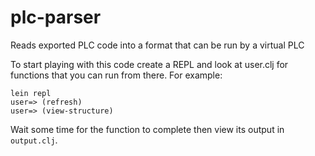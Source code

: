 # plc-parser
Reads exported PLC code into a format that can be run by a virtual PLC

To start playing with this code create a REPL and look at user.clj for functions that you can run from there.
For example:

```
lein repl
user=> (refresh)
user=> (view-structure)
```

Wait some time for the function to complete then view its output in `output.clj`.